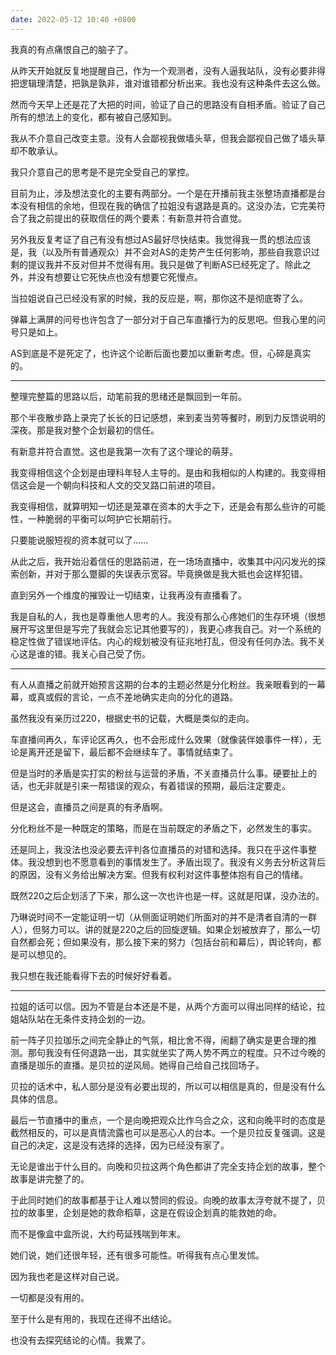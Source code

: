 ```yaml
---
date: 2022-05-12 10:40 +0800
---
```

<!-- more -->
我真的有点痛恨自己的脑子了。

从昨天开始就反复地提醒自己，作为一个观测者，没有人逼我站队，没有必要非得把逻辑理清楚，把孰是孰非，谁对谁错都分析出来。我也没有这种条件去这么做。

然而今天早上还是花了大把的时间，验证了自己的思路没有自相矛盾。验证了自己所有的想法上的变化，都有被自己感知到。

我从不介意自己改变主意。没有人会鄙视我做墙头草，但我会鄙视自己做了墙头草却不敢承认。

我只介意自己的思考是不是完全受自己的掌控。

目前为止，涉及想法变化的主要有两部分。一个是在开播前我主张整场直播都是台本没有相信的余地，但现在我的确信了拉姐没有退路是真的。这没办法，它完美符合了我之前提出的获取信任的两个要素：有新意并符合直觉。

另外我反复考证了自己有没有想过AS最好尽快结束。我觉得我一贯的想法应该是，我（以及所有普通观众）并不会对AS的走势产生任何影响，那些自我意识过剩的提议我并不反对但并不觉得有用。我只是做了判断AS已经死定了。除此之外，并没有想要让它死快点也没有想要它死慢点。

当拉姐说自己已经没有家的时候，我的反应是，啊，那你这不是彻底寄了么。

弹幕上满屏的问号也许包含了一部分对于自己车直播行为的反思吧。但我心里的问号只是如上。

AS到底是不是死定了，也许这个论断后面也要加以重新考虑。但，心碎是真实的。

----

整理完整篇的思路以后，动笔前我的思绪还是飘回到一年前。

那个半夜散步路上录完了长长的日记感想，来到麦当劳等餐时，刷到力反馈说明的深夜。那是我对整个企划最初的信任。

有新意并符合直觉。这也是我第一次有了这个理论的萌芽。

我变得相信这个企划是由理科年轻人主导的。是由和我相似的人构建的。我变得相信这会是一个朝向科技和人文的交叉路口前进的项目。

我变得相信，就算明知一切还是笼罩在资本的大手之下，还是会有那么些许的可能性，一种脆弱的平衡可以呵护它长期前行。

只要能说服短视的资本就可以了……

从此之后，我开始沿着信任的思路前进，在一场场直播中，收集其中闪闪发光的探索创新，并对于那么蹩脚的失误表示宽容。毕竟换做是我大抵也会这样犯错。

直到另外一个维度的摧毁让一切结束，让我再没有直播看了。

我是自私的人，我也是尊重他人思考的人。我没有那么心疼她们的生存环境（很想展开写这里但是写完了我就会忘记其他要写的），我更心疼我自己。对一个系统的稳定性做了错误地评估。内心的规划被没有征兆地打乱，但没有任何办法。我不关心这是谁的错。我关心自己受了伤。

----

有人从直播之前就开始预言这期的台本的主题必然是分化粉丝。我亲眼看到的一幕幕，或真或假的言论，一点不差地确实走向的分化的道路。

虽然我没有亲历过220，根据史书的记载，大概是类似的走向。

车直播间再久，车评论区再久，也不会形成什么效果（就像装伴娘事件一样），无论是离开还是留下，最后都不会继续车了。事情就结束了。

但是当时的矛盾是实打实的粉丝与运营的矛盾，不关直播员什么事。硬要扯上的话，也无非就是引来一帮错误的观众，有着错误的预期，最后注定要走。

但是这会，直播员之间是真的有矛盾啊。

分化粉丝不是一种既定的策略，而是在当前既定的矛盾之下，必然发生的事实。

还是同上，我没法也没必要去评判各位直播员的对错和选择。我只在乎这件事整体。我没想到也不愿意看到的事情发生了。矛盾出现了。我没有义务去分析这背后的原因，没有义务给出解决方案。但我有权利对这件事整体抱有自己的情绪。

既然220之后企划活了下来，那么这一次也许也是一样。这就是阳谋，没办法的。

乃琳说时间不一定能证明一切（从侧面证明她们所面对的并不是清者自清的一群人），但努力可以。讲的就是220之后的回旋逻辑。如果企划被放弃了，那么一切自然都会死；但如果没有，那么接下来的努力（包括台前和幕后），舆论转向，都是可以想见的。

我只想在我还能看得下去的时候好好看着。

----

拉姐的话可以信。因为不管是台本还是不是，从两个方面可以得出同样的结论，拉姐站队站在无条件支持企划的一边。

前一阵子贝拉珈乐之间完全静止的气氛，相比舍不得，闹翻了确实是更合理的推测。那句我没有任何退路一出，其实就坐实了两人势不两立的程度。只不过今晚的直播是珈乐的直播。是贝拉的逆风局。她得自己给自己找回场子。

贝拉的话术中，私人部分是没有必要出现的，所以可以相信是真的，但是没有什么具体的信息。

最后一节直播中的重点，一个是向晚把观众比作乌合之众，这和向晚平时的态度是截然相反的，可以是真情流露也可以是恶心人的台本。一个是贝拉反复强调。这是自己的决定，这是没有选择的选择，因为已经没有家了。

无论是谁出于什么目的。向晚和贝拉这两个角色都讲了完全支持企划的故事，整个故事是讲完整了的。

于此同时她们的故事都基于让人难以赞同的假设。向晚的故事太浮夸就不提了，贝拉的故事里，企划是她的救命稻草，这是在假设企划真的能救她的命。

而不是像盒中盒所说，大约苟延残喘到年末。

她们说，她们还很年轻，还有很多可能性。听得我有点心里发怵。

因为我也老是这样对自己说。

一切都是没有用的。

至于什么是有用的，我现在还得不出结论。

也没有去探究结论的心情。我累了。